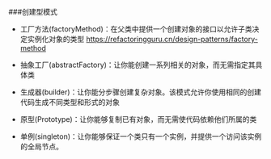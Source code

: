 ###创建型模式
- 工厂方法(factoryMethod)：在父类中提供一个创建对象的接口以允许子类决定实例化对象的类型
https://refactoringguru.cn/design-patterns/factory-method

- 抽象工厂(abstractFactory)：让你能创建一系列相关的对象，而无需指定其具体类
- 生成器(builder)：让你能分步骤创建复杂对象。该模式允许你使用相同的创建代码生成不同类型和形式的对象
- 原型(Prototype)：让你能够复制已有对象，而无需使代码依赖他们所属的类
- 单例(singleton)：让你能够保证一个类只有一个实例，并提供一个访问该实例的全局节点。